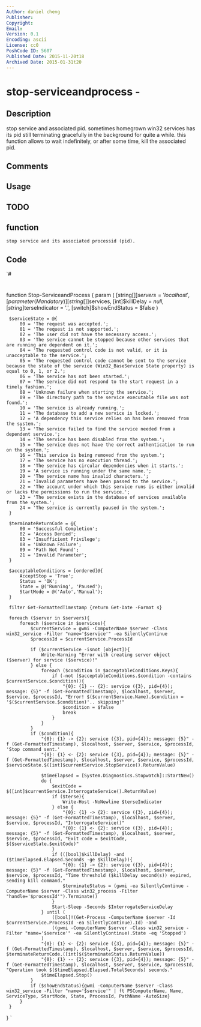 ```yaml
---
Author: daniel cheng
Publisher: 
Copyright: 
Email: 
Version: 0.1
Encoding: ascii
License: cc0
PoshCode ID: 5607
Published Date: 2015-11-20t18
Archived Date: 2015-01-31t20
---
```


# stop-serviceandprocess - 

## Description

stop service and associated pid. sometimes homegrown win32 services has its pid still terminating gracefully in the background for quite a while. this function allows to wait indefinitely, or after some time, kill the associated pid.

## Comments



## Usage



## TODO



## function

`stop service and its associated processid (pid).`

## Code

`#
 #
 
 function Stop-ServiceandProcess {
     param (
         [string[]]$servers = 'localhost',
         [parameter(Mandatory)][string[]]$services,
         [int]$killDelay = $null,
         [string]$terseIndicator = '.',
         [switch]$showEndStatus = $false
     )
 
 
     $serviceState = @{
         00 = 'The request was accepted.';
         01 = 'The request is not supported.';
         02 = 'The user did not have the necessary access.';
         03 = 'The service cannot be stopped because other services that are running are dependent on it.';
         04 = 'The requested control code is not valid, or it is unacceptable to the service.';
         05 = 'The requested control code cannot be sent to the service because the state of the service (Win32_BaseService State property) is equal to 0, 1, or 2.';
         06 = 'The service has not been started.';
         07 = 'The service did not respond to the start request in a timely fashion.';
         08 = 'Unknown failure when starting the service.';
         09 = 'The directory path to the service executable file was not found.';
         10 = 'The service is already running.';
         11 = 'The database to add a new service is locked.';
         12 = 'A dependency this service relies on has been removed from the system.';
         13 = 'The service failed to find the service needed from a dependent service.';
         14 = 'The service has been disabled from the system.';
         15 = 'The service does not have the correct authentication to run on the system.';
         16 = 'This service is being removed from the system.';
         17 = 'The service has no execution thread.';
         18 = 'The service has circular dependencies when it starts.';
         19 = 'A service is running under the same name.';
         20 = 'The service name has invalid characters.';
         21 = 'Invalid parameters have been passed to the service.';
         22 = 'The account under which this service runs is either invalid or lacks the permissions to run the service.';
         23 = 'The service exists in the database of services available from the system.';
         24 = 'The service is currently paused in the system.';
     }
 
     $terminateReturnCode = @{
         00 = 'Successful Completion';
         02 = 'Access Denied';
         03 = 'Insufficient Privilege';
         08 = 'Unknown Failure';
         09 = 'Path Not Found';
         21 = 'Invalid Parameter';
     }
 
     $acceptableConditions = [ordered]@{
         AcceptStop = 'True';
         Status = 'OK';
         State = @('Running', 'Paused');
         StartMode = @('Auto','Manual');
     }
 
     filter Get-FormattedTimestamp {return Get-Date -Format s}
 
     foreach ($server in $servers){
         foreach ($service in $services){
             $currentService = gwmi -ComputerName $server -Class win32_service -Filter "name='$service'" -ea SilentlyContinue
             $processId = $currentService.ProcessId
 
             if ($currentService -isnot [object]){
                 Write-Warning "Error with creating server object ($server) for service ($service)!"
             } else {
                 foreach ($condition in $acceptableConditions.Keys){
                     if (-not ($acceptableConditions.$condition -contains $currentService.$condition)){
                         "{0}: {1} -- {2}: service ({3}, pid={4}); message: {5}" -f (Get-FormattedTimestamp), $localhost, $server, $service, $processId, "Error! $($currentService.Name).$condition = '$($currentService.$condition)'.. skipping!"
                         $condition = $false
                         break
                     }
                 }
             }
             if ($condition){
                 "{0}: {1} -> {2}: service ({3}, pid={4}); message: {5}" -f (Get-FormattedTimestamp), $localhost, $server, $service, $processId, 'Stop command sent.'
                 "{0}: {1} <- {2}: service ({3}, pid={4}); message: {5}" -f (Get-FormattedTimestamp), $localhost, $server, $service, $processId, $serviceState.$([int]$currentService.StopService().ReturnValue)
 
                 $timeElapsed = [System.Diagnostics.Stopwatch]::StartNew()
                 do {
                     $exitCode = $([int]$currentService.InterrogateService().ReturnValue)
                     if ($terse){
                         Write-Host -NoNewline $terseIndicator
                     } else {
                         "{0}: {1} -> {2}: service ({3}, pid={4}); message: {5}" -f (Get-FormattedTimestamp), $localhost, $server, $service, $processId, "InterrogateService()"
                         "{0}: {1} <- {2}: service ({3}, pid={4}); message: {5}" -f (Get-FormattedTimestamp), $localhost, $server, $service, $processId, "Exit code = $exitCode, $($serviceState.$exitCode)"
                     }
                     if (([bool]$killDelay) -and ($timeElapsed.Elapsed.Seconds -ge $killDelay)){
                         "{0}: {1} -> {2}: service ({3}, pid={4}); message: {5}" -f (Get-FormattedTimestamp), $localhost, $server, $service, $processId, "Time threshold ($killDelay second(s)) expired, sending kill command."
                         $terminateStatus = (gwmi -ea SilentlyContinue -ComputerName $server -Class win32_process -Filter "handle='$processId'").Terminate()
                     }
                     Start-Sleep -Seconds $InterrogateServiceDelay
                 } until (
                     ([bool]!(Get-Process -ComputerName $server -Id $currentService.ProcessId -ea SilentlyContinue).Id) -and
                     ((gwmi -ComputerName $server -Class win32_service -Filter "name='$service'" -ea SilentlyContinue).State -eq 'Stopped')
                 )
                 "{0}: {1} <- {2}: service ({3}, pid={4}); message: {5}" -f (Get-FormattedTimestamp), $localhost, $server, $service, $processId, $terminateReturnCode.([int]$($terminateStatus.ReturnValue))
                 "{0}: {1} -- {2}: service ({3}, pid={4}); message: {5}" -f (Get-FormattedTimestamp), $localhost, $server, $service, $processId, "Operation took $($timeElapsed.Elapsed.TotalSeconds) seconds."
                 $timeElapsed.Stop()
             }
             if ($showEndStatus){gwmi -ComputerName $server -Class win32_service -Filter "name='$service'" | ft PSComputerName, Name, ServiceType, StartMode, State, ProcessId, PathName -AutoSize}
         }
     }
 }
`

